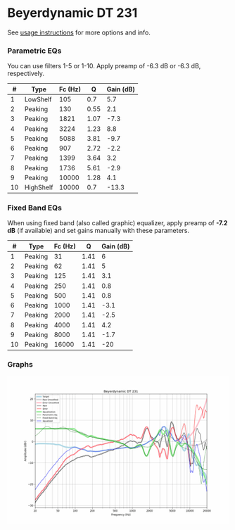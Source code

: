 # Beyerdynamic DT 231
See [usage instructions](https://github.com/jaakkopasanen/AutoEq#usage) for more options and info.

### Parametric EQs
You can use filters 1-5 or 1-10. Apply preamp of -6.3 dB or -6.3 dB, respectively.

|   # | Type      |   Fc (Hz) |    Q |   Gain (dB) |
|-----|-----------|-----------|------|-------------|
|   1 | LowShelf  |       105 | 0.7  |         5.7 |
|   2 | Peaking   |       130 | 0.55 |         2.1 |
|   3 | Peaking   |      1821 | 1.07 |        -7.3 |
|   4 | Peaking   |      3224 | 1.23 |         8.8 |
|   5 | Peaking   |      5088 | 3.81 |        -9.7 |
|   6 | Peaking   |       907 | 2.72 |        -2.2 |
|   7 | Peaking   |      1399 | 3.64 |         3.2 |
|   8 | Peaking   |      1736 | 5.61 |        -2.9 |
|   9 | Peaking   |     10000 | 1.28 |         4.1 |
|  10 | HighShelf |     10000 | 0.7  |       -13.3 |

### Fixed Band EQs
When using fixed band (also called graphic) equalizer, apply preamp of **-7.2 dB** (if available) and set gains manually with these parameters.

|   # | Type    |   Fc (Hz) |    Q |   Gain (dB) |
|-----|---------|-----------|------|-------------|
|   1 | Peaking |        31 | 1.41 |         6   |
|   2 | Peaking |        62 | 1.41 |         5   |
|   3 | Peaking |       125 | 1.41 |         3.1 |
|   4 | Peaking |       250 | 1.41 |         0.8 |
|   5 | Peaking |       500 | 1.41 |         0.8 |
|   6 | Peaking |      1000 | 1.41 |        -3.1 |
|   7 | Peaking |      2000 | 1.41 |        -2.5 |
|   8 | Peaking |      4000 | 1.41 |         4.2 |
|   9 | Peaking |      8000 | 1.41 |        -1.7 |
|  10 | Peaking |     16000 | 1.41 |       -20   |

### Graphs
![](./Beyerdynamic%20DT%20231.png)
